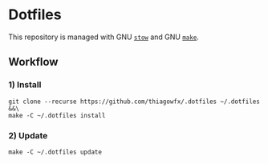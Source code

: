 # Dotfiles

This repository is managed with GNU [`stow`][stow] and GNU [`make`][make].

[make]: https://www.gnu.org/software/make/
[stow]: https://www.gnu.org/software/stow/

## Workflow

### 1) Install

```
git clone --recurse https://github.com/thiagowfx/.dotfiles ~/.dotfiles &&\
make -C ~/.dotfiles install
```

### 2) Update

```
make -C ~/.dotfiles update
```
